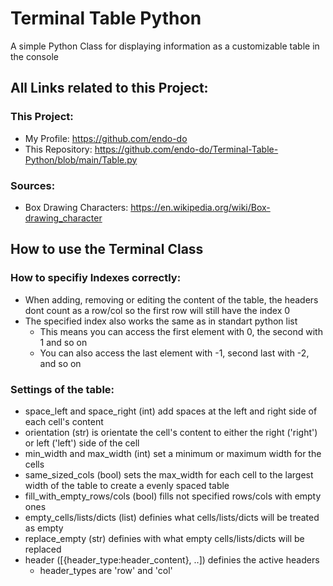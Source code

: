 # Terminal Table Python
A simple Python Class for displaying information as a customizable table in the console

## All Links related to this Project:

### This Project:

- My Profile: https://github.com/endo-do
- This Repository: https://github.com/endo-do/Terminal-Table-Python/blob/main/Table.py


### Sources:

- Box Drawing Characters: https://en.wikipedia.org/wiki/Box-drawing_character


## How to use the Terminal Class

### How to specifiy Indexes correctly:

- When adding, removing or editing the content of the table, the headers dont count as a row/col so the first row will still have the index 0
- The specified index also works the same as in standart python list
    - This means you can access the first element with 0, the second with 1 and so on
    - You can also access the last element with -1, second last with -2, and so on

### Settings of the table:

- space_left and space_right (int) add spaces at the left and right side of each cell's content
- orientation (str) is orientate the cell's content to either the right ('right') or left ('left') side of the cell
- min_width and max_width (int) set a minimum or maximum width for the cells
- same_sized_cols (bool) sets the max_width for each cell to the largest width of the table to create a evenly spaced table
- fill_with_empty_rows/cols (bool) fills not specified rows/cols with empty ones
- empty_cells/lists/dicts (list) definies what cells/lists/dicts will be treated as empty
- replace_empty (str) definies with what empty cells/lists/dicts will be replaced
- header ([{header_type:header_content}, ..]) definies the active headers
    - header_types are 'row' and 'col'
